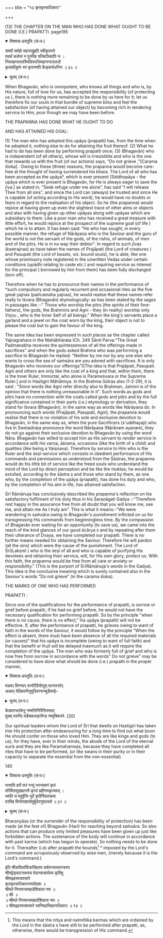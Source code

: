 +++
title = "१३ कृतकृत्याधिकारः"

+++

(13) THE CHAPTER ON THE MAN WHO HAS DONE WHAT OUGHT TO BE DONE (I.E.) PRAPATTI. page195

<details open><summary>विश्वास-प्रस्तुतिः (सं॰प॰)</summary>

समर्थे सर्वज्ञे सहजसुहृदि स्वीकृतभरे  
यदर्थं कर्तव्यं न पुनरिह यत्किञ्चिदपि नः ।  
नियच्छन्तस्तस्मिन्निरुपधिमहानन्दजलधौ  
कृतार्थीकुर्मः स्वं कृपणमपि कैङ्कर्यधनिनः ॥ ३० ॥
</details>

<details><summary>मूलम् (सं॰प॰)</summary>

समर्थे सर्वज्ञे सहजसुहृदि स्वीकृतभरे  
यदर्थं कर्तव्यं न पुनरिह यत्किञ्चिदपि नः ।  
नियच्छन्तस्तस्मिन्निरुपधिमहानन्दजलधौ  
कृतार्थीकुर्मः स्वं कृपणमपि कैङ्कर्यधनिनः ॥ ३० ॥
</details>

When Bhagavān, who is omnipotent, who knows all things and who is, by His nature, full of love for us, has accepted the responsibility (of protecting us ), there is nothing more remaining to be done by us here for it; let us therefore fix our souls in that bundle of supreme bliss and feel the satisfaction (of having attained our object) by becoming rich in rendering service to Him, poor though we may have been before.

THE PRAPANNA HAS DONE WHAT HE OUGHT TO DO

AND HAS ATTAINED HIS GOAL:

(1) The man who has adopted this upāya (prapatti) has, from the time when he adopted it, nothing else to do for attaining the fruit thereof. (2) What he had to do has been done by performing prapatti once; (3) (Bhagavān) who is independent (of all others), whose will is irresistible and who is the one that rewards us with the fruit (of our actions) says, "Do not grieve ,"[Carama śloka] . Owing to these (three) reasons, the prapanna would become care-free at the thought of having surrendered his bhara. The Lord of all who has been accepted as the upāya*, which is ever present [Siddhopāya - the upāya which is ever present is Bhagavān, for He is always eager to save the jīva.] as stated in, "Seek refuge under me alone", has said "I will release Thee from all sins", and since the Lord can (always) be trusted and since He is capable (of acting according to His word), he would have no doubts or fears in regard to the realisation of his object. So he (the prapanna) would rejoice at having given up even the slightest trace of other aims or objects and also with having given up other upāyas along with upāyas which are subsidiary to them. Like a poor man who has received a great treasure with little effort, he would rejoice at the prospect of the supreme goal (of life ) which he is to attain. It has been said: "He who has sought, in every possible manner, the refuge of Nārāyaṇa  who is the Saviour and the guru of the world is not the servant of the gods, of the rishis, of animals, of men and of the pitṛs. He is in no way their debtor". In regard to such jīvas (kṣetrajnas) as have taken the names of Prajāpati (the Lord of creatures ) and Pasupati (the Lord of beasts, viz. bound souls), he is able, like one whose promissory note registered in the unwritten Vedas under certain conditions (upādhi relating to caste etc.) and requiring service as interest for the principal ( borrowed by him from them) has been fully discharged (torn off).

Therefore when he has to pronounce their names in the performance of *such compulsory and regularly recurrent and occasional rites as the five great yajnas (pañcamaha yajnas), he would realise that these names refer really to Iśvara (Bhagavān) etymologically: as has been stated by the sages in passages like :-" Those who worship the pitṛs (the spirits of their fore-fathers), the gods, the Brahmins and Agni - they (in reality) worship only Viṣṇu , who is the Inner Self of all beings." When the king's servants place a garland and a jewel on the coat worn by the king, their object is not to please the coat but to gain the favour of the king.

The same idea has been expressed in such places as the chapter called Yajnagrahara in the Mahābhārata   (Ch. 349 Śānti Parva:"The Great Padmanabha receives the quintessences of all the offerings made in sacrifices" and when the gods asked Brahma who was performing a sacrifice to Bhagavān he replied: "Neither by me nor by any one else who wants to cross the sea of saṁsāra are you adored with sacrifices. It is only Bhagavān who receives our offerings”)[The idea is that Prajāpati, Pasupati. Agni and others are only like the coat of a king and that, within them, there is the Inner Ruler, Immortal, who alone is Parameśvara or the Supreme Ruler.] and in Hastigiri Māhātmya. In the Brahma Sūtras also (1-2-29), it is said : "Since words like Agni refer directly also to Brahman, Jaimini is of the opinion that there is nothing unreasonable in it". Such words as gods and pitṛs have no connection with the coats called gods and pitṛs and by the full significance contained in their parts (i.e.) etymology or derivation, they stand for Iśvara (Bhagavān), in the same way as words like Nārāyaṇa  do. In pronouncing such words (Prajāpati, Pasupati, Agni), the prapanna would realise that there is no violation of his sole and exclusive devotion to Bhagavān, in the same way as, when the pure Sacrificers (s'uddhayaji) who live in Swetadvipa pronounce the word Nārāyaṇa  (Nārānam ayanam), they do not go against their exclusive devotion to Bhagavān by using the word Nāra. Bhagavān has willed to accept him as His servant to render service in accordance with his varṇa, āśrama, occasions (like the birth of a child) and qualities (like being a Vaiṣṇava). Therefore by service to Him who is the Ruler and the śeṣī-service which consists in obedient performance of His commands and permissions as understood from the Śāstras, the prapanna would do his little bit of service like the freed souls who understand the mind of the Lord by direct perception and be like the muktas; he would be extolled, according to the śāstra s and those who stand by them, as one who, by the completion of the upāya (prapatti), has done his duty and who, by the completion of his aim in life, has attained satisfaction.

Śrī Rāmānuja has conclusively described the prapanna's reflection on his satisfactory fulfilment of his duty thus in his Śaraṇāgati Gadya :-"Therefore rest happy in the assurance free from all doubt that you will know me, see me, and attain me As I truly am". This is what it means:-"We were wandering in saṁsāra owing to Bhagavān's punishment inflicted on us for transgressing His commands from beginningless time. By the compassion of Bhagavān ever waiting for an opportunity (to save us), we came into the reach of the kind glances of our good ācārya s and by repeating after them their utterance of Dvaya, we have completed our prapatti. There is no further means needed for obtaining the Saviour. Therefore He will pardon (all the sins) which were the cause of the punishment. The Lord of Śrī(Lakṣmī ) who is the śeṣī  of all and who is capable of purifying His devotees and obtaining their service, will, for His own glory, protect us. With this faith, the prapanna would be free from all care or anxiety or responsibility." (This is the purport of ŚrīRāmānuja's words in the Gadya). This idea is the conclusive meaning which is surely contained also in the Saviour's words "Do not grieve" (in the carama śloka).

THE MARKS OF ONE WHO HAS PERFORMED

PRAPATTI :

Since one of the qualifications for the performance of prapatti, is sorrow or grief before prapatti, if he had no grief before, he would not have the necessary qualification for performing prapatti. So by the principle "when there is no cause, there is no effect," his upāya (prapatti) will not be effective. If, after the performance of prapatti, he grieves owing to want of faith in the words of the Saviour, it would follow by the principle "When the effect is absent, there must have been absence of all the required materials (or causes)" that his upāya is incomplete (owing to want of full faith) and that the benefit or fruit will be delayed inasmuch as it will require the completion of the upāya. The man who was formerly full of grief and who is now free from sorrow in accordance with the words" Do not grieve" may be considered to have done what should be done (i.e.) prapatti in the proper manner,

<details open><summary>विश्वास-प्रस्तुतिः (त॰प॰)</summary>

मन्नवर् विण्णवर् वानोरिऱैयॊऩ्ऱुम् वाऩ्गरुत्तोर्  
अन्नवर् वेळ्वियनैत्तुमुडित्तनरन्बुडैयार्क्-
</details>

<details><summary>मूलम् (त॰प॰)</summary>

मन्नवर् विण्णवर् वानोरिऱैयॊऩ्ऱुम् वाऩ्गरुत्तोर्  
अन्नवर् वेळ्वियनैत्तुमुडित्तनरन्बुडैयार्क्-
</details>

कॆन्नवरन्दरवॆऩ्ऱु नम्मत्तिगिरित्तिरुमाल्  
मुन्नम् वरुन्दि यडैक्कलङ्गॊण्ड नम्मुक्कियरे. (20)

Our spiritual leaders whom the Lord of Śrī that dwells on Hastigiri has taken into His protection after endeavouring for a long time to find out what boon He should confer on those who loved Him. They are like kings and gods (to us), for they have, ever in their minds, the abode of the Lord of the eternal suris and they are like Paramahamsas, because they have completed all rites that have to be performed, (or like swans in their purity or in their capacity to separate the essential from the non-essential).

140 

<details open><summary>विश्वास-प्रस्तुतिः (सं॰प॰)</summary>

भगवति हरौ पारं गन्तुं भरन्यसनं कृतं  
परिमितसुखप्राप्त्यै कृत्यं प्रहीणमकृत्यवत् ।  
भवति च वपुर्वृत्तिः पूर्वं कृतैर्नियतक्रमा  
परमिह विभोराज्ञासेतुर्बुधैरनुपाल्यते ॥ ३१ ॥
</details>

<details><summary>मूलम् (सं॰प॰)</summary>

भगवति हरौ पारं गन्तुं भरन्यसनं कृतं  
परिमितसुखप्राप्त्यै कृत्यं प्रहीणमकृत्यवत् ।  
भवति च वपुर्वृत्तिः पूर्वं कृतैर्नियतक्रमा  
परमिह विभोराज्ञासेतुर्बुधैरनुपाल्यते ॥ ३१ ॥
</details>

Bharanyāsa (or the surrender of the responsibility of protection) has been made (at the feet of) Bhagavān (Hari) for reaching beyond saṁsāra. So also actions that can produce only limited pleasures have been given up just like forbidden actions. The sustenance of the body will continue in accordance with past karma (which has begun to operate). So nothing needs to be done for it. Thereafter (i.e) after prapatti the bounds[^54] * imposed by the Lord's command are scrupulously observed by wise men, (merely because it is the Lord's command.)

[^54]: This means that the nitya and naimittika karmas which are ordained by the Lord in the śāstra s have still to be performed after prapatti, as, otherwise, there would be transgression of His command.

इति श्रीकवितार्किकसिंहस्य सर्वतन्त्रस्वतन्त्रस्य  
श्रीमद्वेङ्कटनाथस्य वेदान्ताचार्यस्य कृतिषु  
श्रीमद्रहस्यत्रयसारे  
कृतकृत्याधिकारस्त्रयोदशः ॥  
श्रीमते निगमान्तमहादेशिकाय नमः ॥  
॥ श्रीः ॥  
॥ श्रीमते निगमान्तमहादेशिकाय नमः ॥  
॥ श्रीमद्रहस्यत्रयसारे स्वनिष्ठाभिज्ञानाधिकारः ॥ १४ ॥

